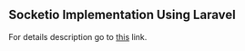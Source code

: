 ## Socketio Implementation Using Laravel

For details description go to [this](https://laravel.com/docs/routing) link.